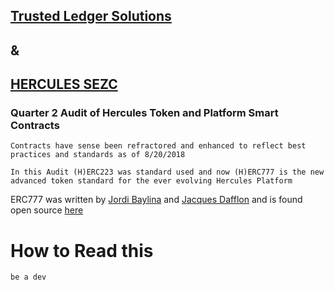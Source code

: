 ## [Trusted Ledger Solutions](http://trustedledgers.com/)
## &
## [HERCULES SEZC](https://herc.one)

### Quarter 2 Audit of Hercules Token and Platform Smart Contracts

`Contracts have sense been refractored and enhanced to reflect best practices and standards as of 8/20/2018`

`In this Audit (H)ERC223 was standard used and now (H)ERC777 is the new advanced token standard for the ever evolving Hercules Platform`

ERC777 was written by [Jordi Baylina](https://github.com/jaybaylina) and [Jacques Dafflon](https://github.com/jacquesd) and is found open source [here](https://github.com/jacquesd/ERC777)


# How to Read this
`be a dev`
